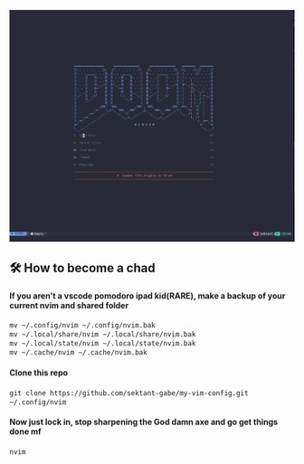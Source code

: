 
![dashboard_ss](dash.png)

## 🛠️ How to become a chad

#### If you aren't a vscode pomodoro ipad kid(RARE), make a backup of your current nvim and shared folder

```shell
mv ~/.config/nvim ~/.config/nvim.bak
mv ~/.local/share/nvim ~/.local/share/nvim.bak
mv ~/.local/state/nvim ~/.local/state/nvim.bak
mv ~/.cache/nvim ~/.cache/nvim.bak
```


#### Clone this repo

```shell
git clone https://github.com/sektant-gabe/my-vim-config.git ~/.config/nvim
```

#### Now just lock in, stop sharpening the God damn axe and go get things done mf

```shell
nvim
```
